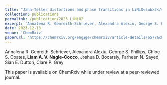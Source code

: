 ```yaml
---
title: "Jahn-Teller distortions and phase transitions in LiNiO<sub>2</sub>: Insights from _ab initio_ molecular dynamics and variable-temperature X-ray diffraction"
collection: publications
permalink: /publication/2023_LiNiO2
excerpt: 'Annalena R. Genreith-Schriever, Alexandra Alexiu, George S. Phillips, Chloe S. Coates, Liam A. V. Nagle-Cocco, Joshua D. Bocarsly, Farheen N. Sayed, Siân E. Dutton, Clare P. Grey'
date: 2023-12-13
venue: 'ChemRxiv'
paperurl: 'https://chemrxiv.org/engage/chemrxiv/article-details/6577acbdfd283d7904cb1e98'
---
```

Annalena R. Genreith-Schriever, Alexandra Alexiu, George S. Phillips, Chloe S. Coates, **Liam A. V. Nagle-Cocco**, Joshua D. Bocarsly, Farheen N. Sayed, Siân E. Dutton, Clare P. Grey

This paper is available on ChemRxiv while under review at a peer-reviewed journal.

